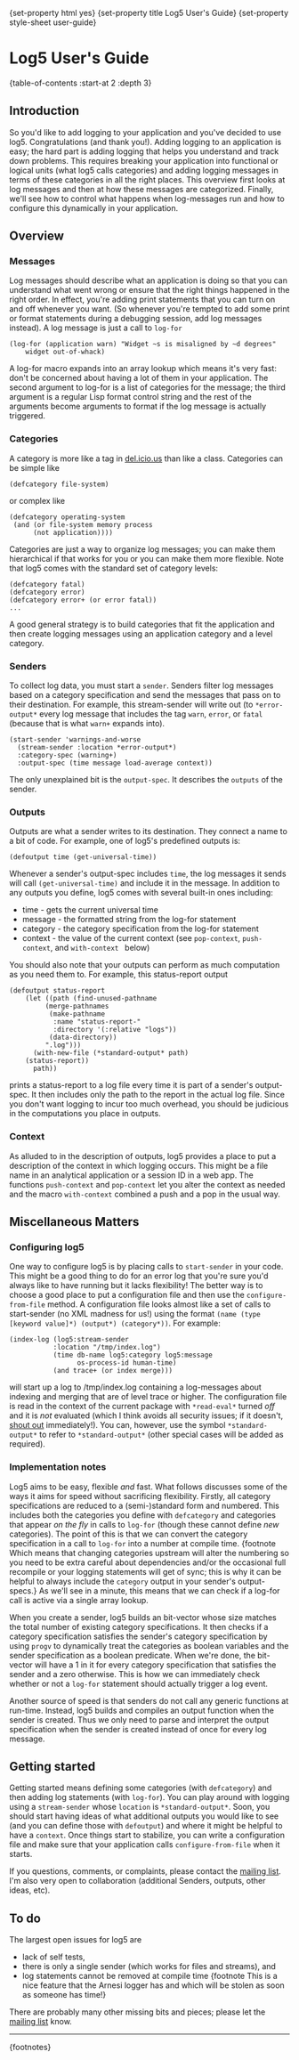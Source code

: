 {set-property html yes}
{set-property title Log5 User's Guide}
{set-property style-sheet user-guide}

# Log5 User's Guide

{table-of-contents :start-at 2 :depth 3}

## Introduction

So you'd like to add logging to your application and you've decided to use log5. Congratulations (and thank you!). Adding logging to an application is easy; the hard part is adding logging that helps you understand and track down problems.  This requires breaking your application into functional or logical units (what log5 calls categories) and adding logging messages in terms of these categories in all the right places. This overview first looks at log messages and then at how these messages are categorized. Finally, we'll see how to control what happens when log-messages run and how to configure this dynamically in your application.

## Overview

### Messages

Log messages should describe what an application is doing so that you can understand what went wrong or ensure that the right things happened in the right order. 
In effect, you're adding print statements that you can turn on and off whenever you want. (So whenever you're tempted to add some print or format statements during a debugging session, add log messages instead). A log message is just a call to `log-for`

    (log-for (application warn) "Widget ~s is misaligned by ~d degrees"
        widget out-of-whack)

A log-for macro expands into an array lookup which means it's very fast: don't be concerned about having a lot of them in your application. The second argument to log-for is a list of categories for the message; the third argument is a regular Lisp format control string and the rest of the arguments become arguments to format if the log message is actually triggered.


### Categories

A category is more like a tag in [del.icio.us][] than like a class. Categories can be simple like

    (defcategory file-system)

or complex like

    (defcategory operating-system 
     (and (or file-system memory process
          (not application))))

Categories are just a way to organize log messages; you can make them hierarchical if that works for you or you can make them more flexible. Note that log5 comes with the standard set of category levels:

    (defcategory fatal) 
    (defcategory error)
    (defcategory error+ (or error fatal))
    ...

A good general strategy is to build categories that fit the application and then create logging messages using an application category and a level category. 


### Senders

To collect log data, you must start a `sender`. Senders filter log messages based on a category specification and send the messages that pass on to their destination. For example, this stream-sender will write out (to `*error-output*` every log message that includes the tag `warn`, `error`, or `fatal` (because that is what `warn+` expands into).

    (start-sender 'warnings-and-worse
      (stream-sender :location *error-output*)
      :category-spec (warning+)
      :output-spec (time message load-average context))

The only unexplained bit is the `output-spec`. It describes the `outputs` of the sender.

### Outputs

Outputs are what a sender writes to its destination. They connect a name to a bit of code. For example, one of log5's predefined outputs is:

    (defoutput time (get-universal-time))

Whenever a sender's output-spec includes `time`, the log messages it sends will call `(get-universal-time)` and include it in the message. In addition to any outputs you define, log5 comes with several built-in ones including:


* time - gets the current universal time
* message - the formatted string from the log-for statement
* category - the category specification from the log-for statement
* context - the value of the current context (see `pop-context`, `push-context`, and `with-context ` below)

You should also note that your outputs can perform as much computation as you need them to. For example, this status-report output

    (defoutput status-report        (let ((path (find-unused-pathname              (merge-pathnames              (make-pathname                :name "status-report-"               :directory '(:relative "logs"))              (data-directory))             ".log")))          (with-new-file (*standard-output* path)        (status-report))          path))

prints a status-report to a log file every time it is part of a sender's output-spec. It then includes only the path to the report in the actual log file. Since you don't want logging to incur too much overhead, you should be judicious in the computations you place in outputs.


### Context

As alluded to in the description of outputs, log5 provides a place to put a description of the context in which logging occurs. This might be a file name in an analytical application or a session ID in a web app. The functions `push-context` and `pop-context` let you alter the context as needed and the macro `with-context` combined a push and a pop in the usual way.


## Miscellaneous Matters

### Configuring log5

One way to configure log5 is by placing calls to `start-sender` in your code. This might be a good thing to do for an error log that you're sure you'd always like to have running but it lacks flexibility! The better way is to choose a good place to put a configuration file and then use the `configure-from-file` method. A configuration file looks almost like a set of calls to start-sender (no XML madness for us!) using the format `(name (type [keyword value]*) (output*) (category*))`. For example:


    (index-log (log5:stream-sender 
               :location "/tmp/index.log")
               (time db-name log5:category log5:message 
                     os-process-id human-time)
               (and trace+ (or index merge)))


will start up a log to /tmp/index.log containing a log-messages about indexing and merging that are of level trace or higher. The configuration file is read
in the context of the current package with `*read-eval*` turned *off* and it is *not* evaluated (which I think avoids all security issues; if it doesn't, [shout out][mailing list] immediately!). You can, however, use the symbol `*standard-output*` to refer to `*standard-output*` (other special cases will be added as required).

### Implementation notes

Log5 aims to be easy, flexible *and* fast. What follows discusses some of the ways it aims for speed without sacrificing flexibility. Firstly, all category specifications are reduced to a (semi-)standard form and numbered. This includes both the categories you define with `defcategory` and categories that appear *on the fly* in calls to `log-for` (though these cannot define *new* categories). The point of this is that we can convert the category specification in a call to `log-for` into a number at compile time. {footnote Which means that changing categories upstream will alter the numbering so you need to be extra careful about dependencies and/or the occasional full recompile or your logging statements will get of sync; this is why it can be helpful to always include the `category` output in your sender's output-specs.} As we'll see in a minute, this means that we can check if a log-for call is active via a single array lookup.

When you create a sender, log5 builds an bit-vector whose size matches the total number of existing category specifications. It then checks if a category specification satisfies the sender's category specification by using `progv` to dynamically treat the categories as boolean variables and the sender specification as a boolean predicate. When we're done, the bit-vector will have a 1 in it for every category specification that satisfies the sender and a zero otherwise. This is how we can immediately check whether or not a `log-for` statement should actually trigger a log event.

Another source of speed is that senders do not call any generic functions at run-time. Instead, log5 builds and compiles an output function when the sender is created. Thus we only need to parse and interpret the output specification when the sender is created instead of once for every log message.

## Getting started

Getting started means defining some categories (with `defcategory`) and then adding log statements (with `log-for`). You can play around with logging using a `stream-sender` whose `location` is `*standard-output*`. Soon, you should start having ideas of what additional outputs you would like to see (and you can define those with `defoutput`) and where it might be helpful to have a `context`. Once things start to stabilize, you can write a configuration file and make sure that your application calls `configure-from-file` when it starts. 

If you questions, comments, or complaints, please contact the [mailing list][]. I'm also very open to collaboration (additional Senders, outputs, other ideas, etc).

## To do

The largest open issues for log5 are

* lack of self tests, 
* there is only a single sender (which works for files and streams), and
* log statements cannot be removed at compile time {footnote This is a nice feature that the Arnesi logger has and which will be stolen as soon as someone has time!}

There are probably many other missing bits and pieces; please let the [mailing list][] know.

<hr>

{footnotes}


 [del.icio.us]: http://del.icio.us
 [mailing list]: mailto:log5-devel@common-lisp.net
 [Arnesi]: http://common-lisp.net/project/bese/arnesi.html
